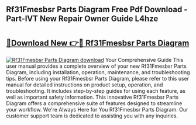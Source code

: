 ## Rf31Fmesbsr Parts Diagram Free Pdf Download - Part-lVT New Repair Owner Guide L4hze

# <h2><a href="http://dfm79c1.blite.top/?on=Rf31Fmesbsr+Parts+Diagram">🔗Download New 👉🔴 Rf31Fmesbsr Parts Diagram</a></h2>

[![Rf31Fmesbsr Parts Diagram download](https://i.imgur.com/lujVjoI.png)](http://dfm79c1.blite.top/?on=Rf31Fmesbsr+Parts+Diagram)
Your Comprehensive Guide This user manual provides a complete overview of your new Rf31Fmesbsr Parts Diagram, including installation, operation, maintenance, and troubleshooting tips. Before using your Rf31Fmesbsr Parts Diagram, please refer to this user manual for detailed instructions on product setup, operation, and troubleshooting. It includes step-by-step guides for using each feature, as well as important safety information. This innovative Rf31Fmesbsr Parts Diagram offers a comprehensive suite of features designed to streamline your workflow. We're Always Here for You Rf31Fmesbsr Parts Diagram. Our customer support team is dedicated to assisting you with any inquiries.
